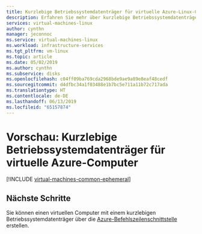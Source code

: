 ```yaml
---
title: Kurzlebige Betriebssystemdatenträger für virtuelle Azure-Linux-Computer | Microsoft-Dokumentation
description: Erfahren Sie mehr über kurzlebige Betriebssystemdatenträger für virtuelle Azure-Computer.
services: virtual-machines-linux
author: cynthn
manager: jeconnoc
ms.service: virtual-machines-linux
ms.workload: infrastructure-services
ms.tgt_pltfrm: vm-linux
ms.topic: article
ms.date: 05/02/2019
ms.author: cynthn
ms.subservice: disks
ms.openlocfilehash: c04ff09ba769cda2968bde9ae9a89e8eaf48cedf
ms.sourcegitcommit: d4dfbc34a1f03488e1b7bc5e711a11b72c717ada
ms.translationtype: HT
ms.contentlocale: de-DE
ms.lasthandoff: 06/13/2019
ms.locfileid: "65157874"
---
```

# <a name="preview-ephemeral-os-disks-for-azure-vms"></a>Vorschau: Kurzlebige Betriebssystemdatenträger für virtuelle Azure-Computer

[!INCLUDE [virtual-machines-common-ephemeral](../../../includes/virtual-machines-common-ephemeral.md)]
 
## <a name="next-steps"></a>Nächste Schritte
Sie können einen virtuellen Computer mit einem kurzlebigen Betriebssystemdatenträger über die [Azure-Befehlszeilenschnittstelle](https://docs.microsoft.com/cli/azure/vm#az-vm-create) erstellen.

